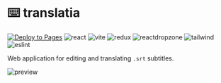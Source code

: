 #  ⌨️ translatia

[![Deploy to Pages](https://github.com/ltatarev/translatia/actions/workflows/vite.yml/badge.svg)](https://github.com/ltatarev/translatia/actions/workflows/vite.yml)
![react](https://user-images.githubusercontent.com/38048916/207945756-39abbf2b-c5d1-4317-bb28-9f0faa5b8b0c.svg)
![vite](https://user-images.githubusercontent.com/38048916/207945754-6b5b0cc3-c578-4b06-913a-323fd8c64baa.svg)
![redux](https://user-images.githubusercontent.com/38048916/207945768-89fbc2b8-2d19-46c5-88c4-149172db0825.svg)
![reactdropzone](https://user-images.githubusercontent.com/38048916/207945755-bba1ec17-d3ca-4272-af9d-06812d47a1bd.svg)
![tailwind](https://user-images.githubusercontent.com/38048916/207945652-72d2c080-5b12-411f-8057-2645cb314ef7.svg)
![eslint](https://user-images.githubusercontent.com/38048916/207945659-c4ed8358-6824-4aa1-9860-652834aa6308.svg)

Web application for editing and translating `.srt` subtitles.

![preview](https://user-images.githubusercontent.com/38048916/153944916-bb27c380-2bdc-496c-bdc6-3dbf8a13457f.gif)



